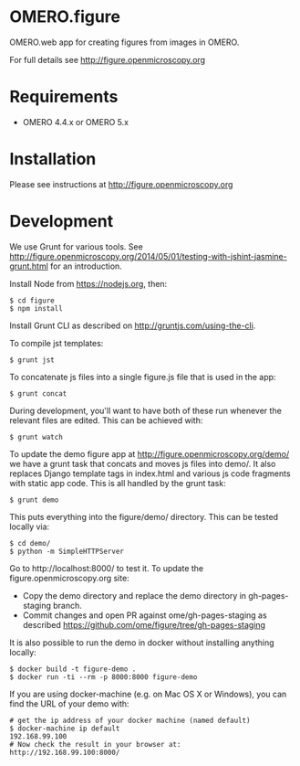 OMERO.figure
============

OMERO.web app for creating figures from images in OMERO.

For full details see http://figure.openmicroscopy.org


Requirements
============

* OMERO 4.4.x or OMERO 5.x

Installation
============

Please see instructions at http://figure.openmicroscopy.org


Development
===========

We use Grunt for various tools.
See http://figure.openmicroscopy.org/2014/05/01/testing-with-jshint-jasmine-grunt.html
for an introduction.

Install Node from https://nodejs.org, then:

    $ cd figure
    $ npm install

Install Grunt CLI as described on http://gruntjs.com/using-the-cli.

To compile jst templates:

	$ grunt jst

To concatenate js files into a single figure.js file that is used in the app:

    $ grunt concat

During development, you'll want to have both of these run whenever the relevant files are edited.
This can be achieved with:

	$ grunt watch

To update the demo figure app at http://figure.openmicroscopy.org/demo/
we have a grunt task that concats and moves js files into demo/.
It also replaces Django template tags in index.html and various js code
fragments with static app code. This is all handled by the grunt task:

    $ grunt demo

This puts everything into the figure/demo/ directory.
This can be tested locally via:

    $ cd demo/
    $ python -m SimpleHTTPServer

Go to http://localhost:8000/ to test it.
To update the figure.openmicroscopy.org site:

 - Copy the demo directory and replace the demo directory in gh-pages-staging branch.
 - Commit changes and open PR against ome/gh-pages-staging as described https://github.com/ome/figure/tree/gh-pages-staging

It is also possible to run the demo in docker without installing anything locally:

    $ docker build -t figure-demo .
    $ docker run -ti --rm -p 8000:8000 figure-demo

If you are using docker-machine (e.g. on Mac OS X or Windows), you can find the URL of your demo with:

    # get the ip address of your docker machine (named default)
    $ docker-machine ip default
    192.168.99.100
    # Now check the result in your browser at:
    http://192.168.99.100:8000/
